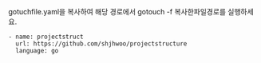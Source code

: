 gotuchfile.yaml을 복사하여 해당 경로에서 gotouch -f 복사한파일경로를 실행하세요.

```
- name: projectstruct
  url: https://github.com/shjhwoo/projectstructure
  language: go
```
